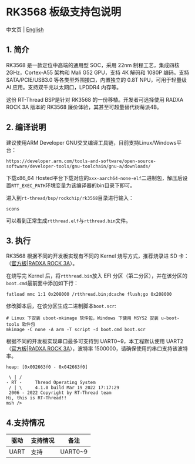 # RK3568 板级支持包说明

中文页 | [English](README.md)

## 1. 简介

RK3568 是一款定位中高端的通用型 SOC，采用 22nm 制程工艺，集成四核 2GHz，Cortex-A55 架构和 Mali G52 GPU，支持 4K 解码和 1080P 编码。支持 SATA/PCIE/USB3.0 等各类型外围接口，内置独立的 0.8T NPU，可用于轻量级 AI 应用。支持双千兆以太网口，LPDDR4 内存等。

这份 RT-Thread BSP是针对 RK3568 的一份移植。开发者可选择使用 RADXA ROCK 3A 版本的 RK3568 廉价体验，其甚至可超量替代树莓派4B。

## 2. 编译说明

建议使用ARM Developer GNU交叉编译工具链，目前支持Linux/Windows平台：
```
https://developer.arm.com/tools-and-software/open-source-software/developer-tools/gnu-toolchain/gnu-a/downloads/
```
下载x86_64 Hosted平台下载对应的`xxx-aarch64-none-elf`二进制包，解压后设置`RTT_EXEC_PATH`环境变量为该编译器的bin目录下即可。

进入到`rt-thread/bsp/rockchip/rk3568`目录进行输入：
```
scons
```
可以看到正常生成`rtthread.elf`与`rtthread.bin`文件。

## 3. 执行

RK3568 根据不同的开发板实现有不同的 Kernel 烧写方式，推荐烧录进 SD 卡：（[官方板](https://wiki.t-firefly.com/zh_CN/ROC-RK3568-PC/hardware_doc.html)|[RADXA ROCK 3A](https://wiki.radxa.com/Rock3/install/microSD)）。

在烧写完 Kernel 后，将`rtthread.bin`放入 EFI 分区（第二分区），并在该分区的`boot.cmd`最前面中添加如下行：
```shell
fatload mmc 1:1 0x208000 /rtthread.bin;dcache flush;go 0x208000
```
修改脚本后，在该分区生成二进制脚本`boot.scr`:
```shell
# Linux 下安装 uboot-mkimage 软件包，Windows 下使用 MSYS2 安装 u-boot-tools 软件包
mkimage -C none -A arm -T script -d boot.cmd boot.scr
```

根据不同的开发板实现串口最多可支持到 UART0~9，本工程默认使用 UART2（[官方板](https://wiki.t-firefly.com/zh_CN/ROC-RK3568-PC/debug.html)|[RADXA ROCK 3A](https://wiki.radxa.com/Rock3/dev/serial-console)），波特率 1500000，请确保使用的串口支持该波特率。

```
heap: [0x002663f0 - 0x042663f0]

 \ | /
- RT -     Thread Operating System
 / | \     4.1.0 build Mar 19 2022 17:17:29
 2006 - 2022 Copyright by RT-Thread team
Hi, this is RT-Thread!!
msh />
```

## 4.支持情况

| 驱动 | 支持情况  |  备注  |
| ------ | ----  | :------:  |
| UART | 支持 | UART0~9 |
